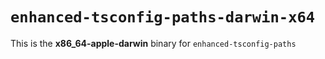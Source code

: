 # `enhanced-tsconfig-paths-darwin-x64`

This is the **x86_64-apple-darwin** binary for `enhanced-tsconfig-paths`
